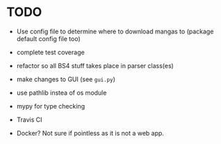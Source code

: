 # TODO

- Use config file to determine where to download mangas to (package default config file too)

- complete test coverage
- refactor so all BS4 stuff takes place in parser class(es)
- make changes to GUI (see `gui.py`)
- use pathlib instea of os module
- mypy for type checking

- Travis CI

- Docker? Not sure if pointless as it is not a web app.
